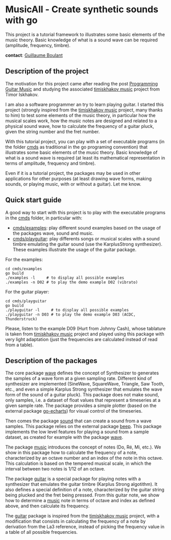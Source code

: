 # MusicAll - Create synthetic sounds with go

This project is a tutorial framework to illustrates some basic elements
of the music theory. Basic knowledge of what is a sound wave can be
required (amplitude, frequency, timbre).

**contact**: [Guillaume Boulant](gboulant@gmail.com)

## Description of the project

The motivation for this project came after reading the post [Programming
Guitar
Music](https://timiskhakov.github.io/posts/programming-guitar-music) and
studying the associated [timiskhakov
music](https://github.com/timiskhakov/music) project from Timor
Iskhakov.

I am also a software programmer an try to learn playing guitar. I
started this project (strongly inspired from the [timiskhakov
music](https://github.com/timiskhakov/music) project, many thanks to
him) to test some elements of the music theory, in particular how
the musical scales work, how the music notes are designed and related
to a physical sound wave, how to calculate the frequency of a guitar
pluck, given the string number and the fret number.

With this tutorial project, you can play with a set of executable
programs (in the folder [cmds](cmds) as traditional in the go programing
convention) that illustrates some basic elements of the music theory.
Basic knowledge of what is a sound wave is required (at least its
mathematical representation in terms of amplitude, frequency and
timbre).

Even if it is a tutorial project, the packages may be used in other
applications for other purposes (at least drawing wave forms, making
sounds, or playing music, with or without a guitar). Let me know.

## Quick start guide

A good way to start with this project is to play with the executable
programs in the [cmds](cmds) folder, in particular with:

* [cmds/examples](cmds/examples): play different sound examples based on
  the usage of the packages wave, sound and music.
* [cmds/playguitar](cmds/playguitar): play differents songs or musical
  scales with a sound timbre emulating the guitar sound (use the
  KarplusStrong synthesizer). These examples illustrate the usage of the
  guitar package.

For the examples:

```shell
cd cmds/examples
go build
./examples -l     # to display all possible examples
./examples -n D02 # to play the demo example D02 (vibrato)
```

For the guitar player:

```shell
cd cmds/playguitar
go build
./playguitar -l     # to display all possible examples
./playguitar -n D03 # to play the demo example D03 (ACDC, Thunderstruck)
```

Please, listen to the example D09 (Hurt from Johnny Cash), whose
tablature is taken from [timiskhakov
music](https://github.com/timiskhakov/music) project and played using
this package with very light adaptation (just the frequencies are
calculated instead of read from a table).

## Description of the packages

The core package [wave](wave) defines the concept of Synthesizer to
generates the samples of a wave form at a given sampling rate. Different
kind of synthesizer are implemented (SineWave, SquareWave, Triangle, Saw
Tooth, etc., and even a simple Karplus Strong synthesizer that emulates
the wave form of the sound of a guitar pluck). This package does not
make sound, only samples, i.e. a dataset of float values that represent
a timeseries at a given sample rate. The package provides a simple
plotter (based on the external package
[go-echarts](https://github.com/go-echarts/go-echarts)) for visual
control of the timeseries.

Then comes the package [sound](sound) that can create a sound from a
wave samples. This package relies on the external package
[beep](https://github.com/gopxl/beep). This package implements the low
level features for playing a sound from a sample dataset, as created for
example with the package [wave](wave).

The package [music](music) introduces the concept of notes (Do, Ré, Mi,
etc.). We show in this package how to calculate the frequency of a note,
characterized by an octave number and an index of the note in this
octave. This calculation is based on the tempered musical scale, in
which the interval between two notes is 1/12 of an octave.

The package [guitar](guitar) is a special package for playing notes with
a synthesizer that emulates the guitar timbre (Karplus Strong
algotithm). It also defines a special definition of a note,
characterized by the guitar string being plucked and the fret being
pressed. From this guitar note, we show how to determine a
[music](music) note in terms of octave and index as defined above, and
then calculate its frequency.

The [guitar](guitar) package is inspired from the [timiskhakov
music](https://github.com/timiskhakov/music) project, with a
modification that consists in calculating the frequency of a note by
derivation from the La3 reference, instead of picking the frequency
value in a table of all possible frequencies.
